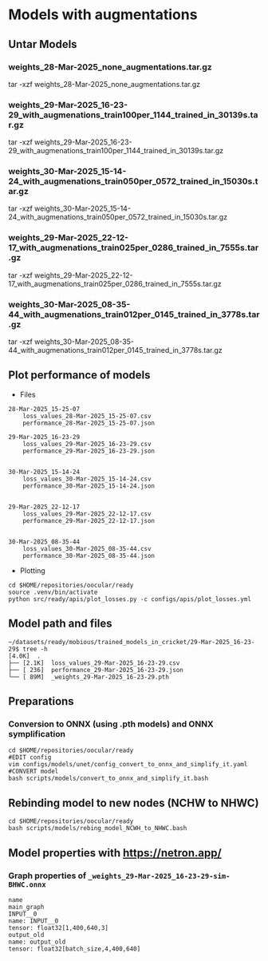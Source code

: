 # Models with augmentations


## Untar Models

### weights_28-Mar-2025_none_augmentations.tar.gz
tar -xzf weights_28-Mar-2025_none_augmentations.tar.gz

### weights_29-Mar-2025_16-23-29_with_augmenations_train100per_1144_trained_in_30139s.tar.gz
tar -xzf weights_29-Mar-2025_16-23-29_with_augmenations_train100per_1144_trained_in_30139s.tar.gz

### weights_30-Mar-2025_15-14-24_with_augmenations_train050per_0572_trained_in_15030s.tar.gz
tar -xzf weights_30-Mar-2025_15-14-24_with_augmenations_train050per_0572_trained_in_15030s.tar.gz

### weights_29-Mar-2025_22-12-17_with_augmenations_train025per_0286_trained_in_7555s.tar.gz
tar -xzf weights_29-Mar-2025_22-12-17_with_augmenations_train025per_0286_trained_in_7555s.tar.gz

### weights_30-Mar-2025_08-35-44_with_augmenations_train012per_0145_trained_in_3778s.tar.gz
tar -xzf weights_30-Mar-2025_08-35-44_with_augmenations_train012per_0145_trained_in_3778s.tar.gz


## Plot performance of models
* Files
```
28-Mar-2025_15-25-07
    loss_values_28-Mar-2025_15-25-07.csv
    performance_28-Mar-2025_15-25-07.json

29-Mar-2025_16-23-29
    loss_values_29-Mar-2025_16-23-29.csv
    performance_29-Mar-2025_16-23-29.json


30-Mar-2025_15-14-24
    loss_values_30-Mar-2025_15-14-24.csv
    performance_30-Mar-2025_15-14-24.json


29-Mar-2025_22-12-17
    loss_values_29-Mar-2025_22-12-17.csv
    performance_29-Mar-2025_22-12-17.json


30-Mar-2025_08-35-44
    loss_values_30-Mar-2025_08-35-44.csv
    performance_30-Mar-2025_08-35-44.json
```
* Plotting
```
cd $HOME/repositories/oocular/ready
source .venv/bin/activate
python src/ready/apis/plot_losses.py -c configs/apis/plot_losses.yml
```

## Model path and files
```
~/datasets/ready/mobious/trained_models_in_cricket/29-Mar-2025_16-23-29$ tree -h
[4.0K]  .
├── [2.1K]  loss_values_29-Mar-2025_16-23-29.csv
├── [ 236]  performance_29-Mar-2025_16-23-29.json
└── [ 89M]  _weights_29-Mar-2025_16-23-29.pth
```

## Preparations
### Conversion to ONNX (using .pth models) and ONNX symplification 
```
cd $HOME/repositories/oocular/ready
#EDIT config
vim configs/models/unet/config_convert_to_onnx_and_simplify_it.yaml
#CONVERT model
bash scripts/models/convert_to_onnx_and_simplify_it.bash
```


## Rebinding model to new nodes (NCHW to NHWC)
```
cd $HOME/repositories/oocular/ready
bash scripts/models/rebing_model_NCWH_to_NHWC.bash
```


## Model properties with https://netron.app/

### Graph properties of `_weights_29-Mar-2025_16-23-29-sim-BHWC.onnx`
```
name
main_graph
INPUT__0
name: INPUT__0
tensor: float32[1,400,640,3]
output_old
name: output_old
tensor: float32[batch_size,4,400,640]
```



